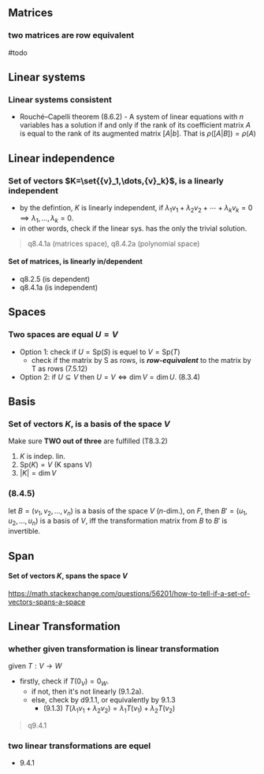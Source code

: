 ## Matrices 

### two matrices are row equivalent

#todo 

## Linear systems

### Linear systems consistent

- Rouché–Capelli theorem (8.6.2) - A system of linear equations with $n$ variables has a solution if and only if the rank of its coefficient matrix $A$ is equal to the rank of its augmented matrix $[A|b]$. That is $\rho([A|B])=\rho(A)$

## Linear independence

### Set of vectors $K=\set{{v}_1,\dots,{v}_k}$, is a linearly independent
- by the defintion, $K$ is linearly independent, if  $\lambda_1{v}_1 + \lambda_2{v}_2 + \cdots + \lambda_k{v}_k = {0}\implies{\lambda_{1},\dots,{\lambda_{k}}}=0$.
- in other words, check if the linear sys. has the only the trivial solution.

> q8.4.1a (matrices space), q8.4.2a (polynomial space)

####  Set of matrices, is linearly in/dependent
- q8.2.5 (is dependent)
- q8.4.1a (is independent)

## Spaces 

### Two spaces are equal $U=V$

- Option 1: check if $U=\text{Sp}{(S)}$ is equel to $V=\text{Sp}{(T)}$
	- check if the matrix by S as rows, is ***row-equivalent*** to the matrix by T as rows (7.5.12)
- Option 2: if $U\subseteq V$ then $U=V \iff \dim V=\dim U$. (8.3.4)

## Basis

### Set of vectors $K$, is a basis of the space $V$

Make sure **TWO out of three** are fulfilled (T8.3.2)
1. $K$ is indep. lin. 
2. $\text{Sp}(K)=V$  (K spans V)
3. $|K|=\dim{V}$ 


### (8.4.5)

let $B={(v_{1},v_{2},\dots,v_{n})}$ is a basis of the space $V$ ($n$-dim.), on $F$, then $B'={(u_{1},u_{2},\dots,u_{n})}$ is a basis of $V$, iff the transformation matrix from $B$ to $B'$ is invertible.

## Span

#### Set of vectors $K$, spans the space $V$

https://math.stackexchange.com/questions/56201/how-to-tell-if-a-set-of-vectors-spans-a-space

## Linear Transformation

### whether given transformation is linear transformation

given $T:V\to W$
- firstly, check if $T(0_{V})=0_{W}$. 
	- if not, then it's not linearly (9.1.2a). 
	- else, check by d9.1.1, or equivalently by 9.1.3
		- (9.1.3)  $T(\lambda_{1}v_{1}+\lambda_{2}v_{2})=\lambda_{1}T(v_{1})+\lambda_{2}T(v_{2})$

>q9.4.1

### two linear transformations are equel 

- 9.4.1
